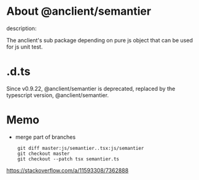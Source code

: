 # About @anclient/semantier

 description:

 The anclient's sub package depending on pure js object that can be used for js unit test.

# .d.ts

Since v0.9.22, @anclient/semantier is deprecated, replaced by the typescript
version, @anclient/semantier.

# Memo

- merge part of branches

```
    git diff master:js/semantier..tsx:js/semantier
    git checkout master
    git checkout --patch tsx semantier.ts
```

https://stackoverflow.com/a/11593308/7362888
